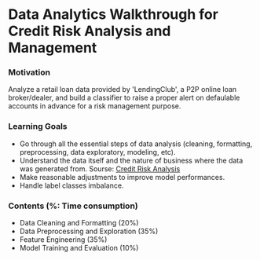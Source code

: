 # Data Analytics Walkthrough for Credit Risk Analysis and Management

### Motivation 
Analyze a retail loan data provided by 'LendingClub', a P2P online loan broker/dealer, and build a classifier to raise a proper alert on defaulable accounts in advance for a risk management purpose.

### Learning Goals
* Go through all the essential steps of data analysis (cleaning, formatting, preprocessing, data exploratory, modeling, etc). 
* Understand the data itself and the nature of business where the data was generated from. Sourse: [Credit Risk Analysis](https://www.kaggle.com/ranadeep/credit-risk-dataset)
* Make reasonable adjustments to improve model performances.
* Handle label classes imbalance.

### Contents (%: Time consumption)
* Data Cleaning and Formatting (20%)
* Data Preprocessing and Exploration (35%)
* Feature Engineering (35%)
* Model Training and Evaluation (10%)
